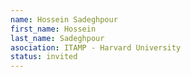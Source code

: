 ```yaml
---
name: Hossein Sadeghpour
first_name: Hossein 
last_name: Sadeghpour
asociation: ITAMP - Harvard University
status: invited
---
```


 
